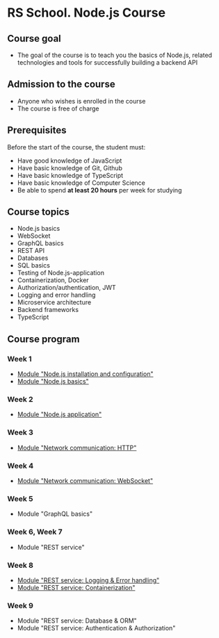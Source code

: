 # RS School. Node.js Course

## Course goal

- The goal of the course is to teach you the basics of Node.js, related technologies and tools for successfully building a backend API

## Admission to the course

- Anyone who wishes is enrolled in the course
- The course is free of charge

## Prerequisites

Before the start of the course, the student must:  
- Have good knowledge of JavaScript
- Have basic knowledge of Git, Github
- Have basic knowledge of TypeScript
- Have basic knowledge of Computer Science
- Be able to spend **at least 20 hours** per week for studying

## Course topics

- Node.js basics
- WebSocket
- GraphQL basics
- REST API
- Databases
- SQL basics
- Testing of Node.js-application
- Containerization, Docker
- Authorization/authentication, JWT
- Logging and error handling
- Microservice architecture
- Backend frameworks
- TypeScript

## Course program

### Week 1

- [Module "Node.js installation and configuration"](modules/nodejs-installation/README.md)
- [Module "Node.js basics"](modules/nodejs-basics/README.md)

### Week 2
- [Module "Node.js application"](modules/nodejs-application/README.md)

### Week 3
- [Module "Network communication: HTTP"](modules/crud-api/README.md)

### Week 4
- [Module "Network communication: WebSocket"](modules/websocket/README.md)

### Week 5
- Module "GraphQL basics"

### Week 6, Week 7
- Module "REST service"

### Week 8
- [Module "REST service: Logging & Error handling"](modules/rest/logging-error-handling/README.md)
- [Module "REST service: Containerization"](modules/rest/containerization/README.md)
### Week 9
- Module "REST service: Database & ORM"
- Module "REST service: Authentication & Authorization"